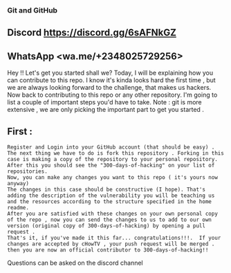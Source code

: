 ### Git and GitHub

## Discord <https://discord.gg/6sAFNkGZ>
## WhatsApp <wa.me/+2348025729256>

Hey !! Let's get you started shall we?
Today, I will be explaining how you can contribute to this repo.
I know it's kinda looks hard the first time , but we are always looking forward to the challenge, that makes us hackers.
Now back to contributing to this repo or any other repository.
I'm going to list a couple of important steps you'd have to take. Note : git is more extensive , we are only picking the important part to get you started .
## First :
    Register and Login into your GitHub account (that should be easy) . 
    The next thing we have to do is fork this repository . Forking in this case is making a copy of the repository to your personal repository.
    After this you should see the "300-days-of-hacking" on your list of repositories. 
    Now, you can make any changes you want to this repo ( it's yours now anyway)
    The changes in this case should be constructive (I hope). That's adding the description of the vulnerability you will be teaching us and the resources according to the structure specified in the home readme.
    After you are satisfied with these changes on your own personal copy of the repo , now you can send the changes to us to add to our own version (original copy of 300-days-of-hacking) by opening a pull request .
    That's it, if you've made it this far... congratulations!!!.  If your changes are accepted by cHowTV , your push request will be merged . then you are now an official contributor to 300-days-of-hacking!!



Questions can be asked on the discord channel 


